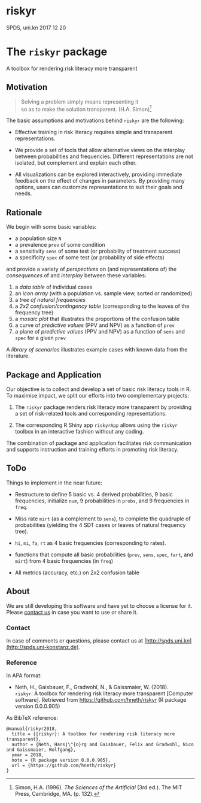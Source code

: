 riskyr
======
SPDS, uni.kn
2017 12 20

# The `riskyr` package

A toolbox for rendering risk literacy more transparent


## Motivation

> Solving a problem simply means representing it<br>
> so as to make the solution transparent. (H.A. Simon)[^1]

[^1]: Simon, H.A. (1996). _The Sciences of the Artificial_ (3rd ed.). The MIT Press, Cambridge, MA. (p. 132).


The basic assumptions and motivations behind `riskyr` are the following:

- Effective training in risk literacy requires simple and transparent representations. 

- We provide a set of tools that allow alternative views on the interplay between probabilities and frequencies. Different representations are not isolated, but complement and explain each other.

- All visualizations can be explored interactively, providing immediate feedback on the effect of changes in parameters. By providing many options, users can customize representations to suit their goals and needs.


## Rationale

We begin with some basic variables:

-   a population size `N`
-   a prevalence `prev` of some condition
-   a sensitivity `sens` of some test (or probability of treatment success)
-   a specificity `spec` of some test (or probability of side effects)

and provide a variety of _perspectives_ on (and representations of) the _consequences_ of and _interplay_ between these variables:

1.  a _data table_ of individual cases  
2.  an _icon array_ (with a population vs. sample view, sorted or randomized)  
3.  a _tree of natural frequencies_  
4.  a _2x2 confusion/contingency table_ (corresponding to the leaves of the frequency tree)  
5.  a _mosaic plot_ that illustrates the proportions of the confusion table  
6.  a curve of _predictive values_ (PPV and NPV) as a function of `prev`  
7.  a plane of _predictive values_ (PPV and NPV) as a function of `sens` and `spec` for a given `prev`  
    <!-- 8. fact boxes (with additional details on benefits and harms of tests or treatments)  -->

A _library of scenarios_ illustrates example cases with known data from the literature.


## Package and Application

Our objective is to collect and develop a set of basic risk literacy tools in R.  To maximise impact, we split our efforts into two complementary projects:

1. The `riskyr` package renders risk literacy more transparent by providing a set of risk-related tools and corresponding representations.

2. The corresponding R Shiny app `riskyrApp` allows using the `riskyr` toolbox in an interactive fashion without any coding.

The combination of package and application facilitates risk communication and supports instruction and training efforts in promoting risk literacy.


## ToDo

Things to implement in the near future:

- Restructure to define 5 basic vs. 4 derived probabilities, 9 basic frequencies, initialize `num`, 9 probabilities in `probs`, and 9 frequencies in `freq`.

- Miss rate `mirt` (as a complement to `sens`), to complete the quadruple of probabilities (yielding the 4 SDT cases or leaves of natural frequency tree).

- `hi`, `mi`, `fa`, `rt` as 4 basic frequencies (corresponding to rates).

- functions that compute all basic probabilities (`prev`, `sens`, `spec`, `fart`, and `mirt`) from 4 basic frequencies (in `freq`)

- All metrics (accuracy, etc.) on 2x2 confusion table


## About

We are still developing this software and have yet to choose a license for it. Please [contact us](http://spds.uni-konstanz.de) in case you want to use or share it.

### Contact

In case of comments or questions, please contact us at [http://spds.uni.kn](http://spds.uni-konstanz.de). 

### Reference

In APA format:

- Neth, H., Gaisbauer, F., Gradwohl, N., & Gaissmaier, W. (2018).  
`riskyr`: A toolbox for rendering risk literacy more transparent [Computer software]. 
Retrieved from https://github.com/hneth/riskyr (R package version 0.0.0.905)

As BibTeX reference: 

    @manual{riskyr2018,
      title = {{riskyr}: A toolbox for rendering risk literacy more transparent},
      author = {Neth, Hansj\"{o}rg and Gaisbauer, Felix and Gradwohl, Nico and Gaissmaier, Wolfgang}, 
      year = 2018,
      note = {R package version 0.0.0.905},
      url = {https://github.com/hneth/riskyr}
    }
